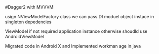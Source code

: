 #Dagger2 with MVVVM

usign NViewModelFactory class we can pass DI moduel object instace in singleton depedencies


ViewModel if not required application instance otherwise shoudld use AndroidViewModel

Migrated code in Android X and Implemented workman age in java

